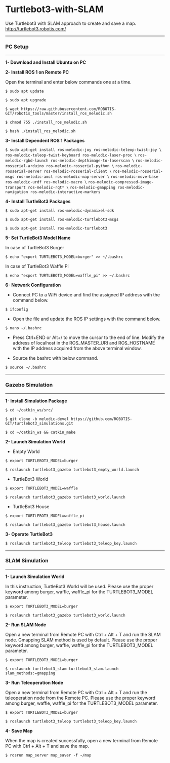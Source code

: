 # Turtlebot3-with-SLAM
Use Turtlebot3 with SLAM approach to create and save a map.
http://turtlebot3.robotis.com/
***
### **PC Setup**
***
**1- Download and Install Ubuntu on PC**

**2- Install ROS 1 on Remote PC**

Open the terminal and enter below commands one at a time.

`$ sudo apt update`

`$ sudo apt upgrade`

`$ wget https://raw.githubusercontent.com/ROBOTIS-GIT/robotis_tools/master/install_ros_melodic.sh`

`$ chmod 755 ./install_ros_melodic.sh` 

`$ bash ./install_ros_melodic.sh`

**3- Install Dependent ROS 1 Packages**

`$ sudo apt-get install ros-melodic-joy ros-melodic-teleop-twist-joy \`
  `ros-melodic-teleop-twist-keyboard ros-melodic-laser-proc \`
  `ros-melodic-rgbd-launch ros-melodic-depthimage-to-laserscan \`
  `ros-melodic-rosserial-arduino ros-melodic-rosserial-python \`
  `ros-melodic-rosserial-server ros-melodic-rosserial-client \`
  `ros-melodic-rosserial-msgs ros-melodic-amcl ros-melodic-map-server \`
  `ros-melodic-move-base ros-melodic-urdf ros-melodic-xacro \`
  `ros-melodic-compressed-image-transport ros-melodic-rqt* \`
  `ros-melodic-gmapping ros-melodic-navigation ros-melodic-interactive-markers`

**4- Install TurtleBot3 Packages**

`$ sudo apt-get install ros-melodic-dynamixel-sdk`

`$ sudo apt-get install ros-melodic-turtlebot3-msgs`

`$ sudo apt-get install ros-melodic-turtlebot3`


**5- Set TurtleBot3 Model Name**

In case of TurtleBot3 Burger

`$ echo "export TURTLEBOT3_MODEL=burger" >> ~/.bashrc`

In case of TurtleBot3 Waffle Pi

`$ echo "export TURTLEBOT3_MODEL=waffle_pi" >> ~/.bashrc`


**6- Network Configuration**

*  Connect PC to a WiFi device and find the assigned IP address with the command below.

`$ ifconfig`

*  Open the file and update the ROS IP settings with the command below.

`$ nano ~/.bashrc`

*  Press Ctrl+END or Alt+/ to move the cursor to the end of line.
Modify the address of localhost in the ROS_MASTER_URI and ROS_HOSTNAME with the IP address acquired from the above terminal window.

* Source the bashrc with below command.

`$ source ~/.bashrc`
***
### Gazebo Simulation
***
**1- Install Simulation Package**

`$ cd ~/catkin_ws/src/`

`$ git clone -b melodic-devel https://github.com/ROBOTIS-GIT/turtlebot3_simulations.git`

`$ cd ~/catkin_ws && catkin_make`

**2- Launch Simulation World**

* Empty World

`$ export TURTLEBOT3_MODEL=burger`

`$ roslaunch turtlebot3_gazebo turtlebot3_empty_world.launch`

* TurtleBot3 World

`$ export TURTLEBOT3_MODEL=waffle`

`$ roslaunch turtlebot3_gazebo turtlebot3_world.launch`

* TurtleBot3 House

`$ export TURTLEBOT3_MODEL=waffle_pi`

`$ roslaunch turtlebot3_gazebo turtlebot3_house.launch`

**3- Operate TurtleBot3**

`$ roslaunch turtlebot3_teleop turtlebot3_teleop_key.launch`
***
### SLAM Simulation
***
**1- Launch Simulation World**

In this instruction, TurtleBot3 World will be used.
Please use the proper keyword among burger, waffle, waffle_pi for the TURTLEBOT3_MODEL parameter.

`$ export TURTLEBOT3_MODEL=burger`

`$ roslaunch turtlebot3_gazebo turtlebot3_world.launch`

**2- Run SLAM Node**

Open a new terminal from Remote PC with Ctrl + Alt + T and run the SLAM node. Gmapping SLAM method is used by default.
Please use the proper keyword among burger, waffle, waffle_pi for the TURTLEBOT3_MODEL parameter.

`$ export TURTLEBOT3_MODEL=burger`

`$ roslaunch turtlebot3_slam turtlebot3_slam.launch slam_methods:=gmapping`

**3- Run Teleoperation Node**

Open a new terminal from Remote PC with Ctrl + Alt + T and run the teleoperation node from the Remote PC.
Please use the proper keyword among burger, waffle, waffle_pi for the TURTLEBOT3_MODEL parameter.

`$ export TURTLEBOT3_MODEL=burger`

`$ roslaunch turtlebot3_teleop turtlebot3_teleop_key.launch`

**4- Save Map**

When the map is created successfully, open a new terminal from Remote PC with Ctrl + Alt + T and save the map.

`$ rosrun map_server map_saver -f ~/map`

